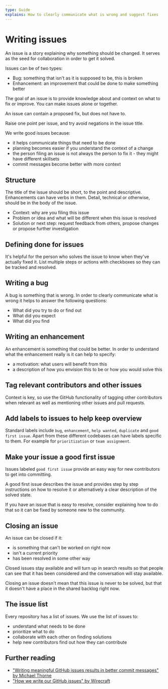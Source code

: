 ```yaml
---
type: Guide
explains: How to clearly communicate what is wrong and suggest fixes
---
```


# Writing issues

An issue is a story explaining why something should be changed.
It serves as the seed for collaboration in order to get it solved.

Issues can be of two types:

* Bug: something that isn't as it is supposed to be, this is broken
* Enhancement: an improvement that could be done to make something better

The goal of an issue is to provide knowledge about and context on what to fix or improve.
You can make issues alone or together.

An issue can contain a proposed fix, but does not have to.

Raise one point per issue, and try avoid negations in the issue title.

We write good issues because:

* it helps communicate things that need to be done
* planning becomes easier if you understand the context of a change
* the person filing an issue is not always the person to fix it - they might have different skillsets
* commit messages become better with more context

## Structure

The title of the issue should be short, to the point and descriptive.
Enhancements can have verbs in them. Detail, technical or otherwise, should be in the body of the issue.

* Context: why are you filing this issue
* Problem or idea and what will be different when this issue is resolved
* Solution or next step: request feedback from others, propose changes or propose further investigation

## Defining done for issues

It's helpful for the person who solves the issue to know when they've actually fixed it.
List multiple steps or actions with checkboxes so they can be tracked and resolved.

## Writing a bug

A bug is something that is wrong.
In order to clearly communicate what is wrong it helps to answer the following questions:

* What did you try to do or find out
* What did you expect
* What did you find

## Writing an enhancement

An enhancement is something that could be better.
In order to understand what the enhancement really is it can help to specify:

* a motivation: what users will benefit from this
* a description of how you envision this to be or how you would solve this

## Tag relevant contributors and other issues

Context is key, so use the GitHub functionality of tagging other contributors when relevant as well as mentioning other issues and pull requests.

## Add labels to issues to help keep overview

Standard labels include `bug`, `enhancement`, `help wanted`, `duplicate` and `good first issue`.
Apart from these different codebases can have labels specific to them.
For example for `prioritization` or `team assignment`.

## Make your issue a good first issue

Issues labeled `good first issue` provide an easy way for new contributors to get into committing.

A good first issue describes the issue and provides step by step instructions on how to resolve it or alternatively a clear description of the solved state.

If you have an issue that is easy to resolve, consider explaining how to do that so it can be fixed by someone new to the community.

## Closing an issue

An issue can be closed if it:

* is something that can't be worked on right now
* isn't a current priority
* has been resolved in some other way

Closed issues stay available and will turn up in search results so that people can see that it has been considered and the conversation will stay available.

Closing an issue doesn't mean that this issue is never to be solved, but that it doesn't have a place in the shared backlog right now.

## The issue list

Every repository has a list of issues.
We use the list of issues to:

* understand what needs to be done
* prioritize what to do
* collaborate with each other on finding solutions
* help new contributors find out how they can contribute

## Further reading

* ["Writing meaningful GitHub issues results in better commit messages" by Michael Thorne](https://www.userx.co.za/journal/writing-good-github-issues-makes-for-better-commit-messages/)
* ["How we write our GitHub issues" by Wirecraft](https://wiredcraft.com/blog/how-we-write-our-github-issues/)
